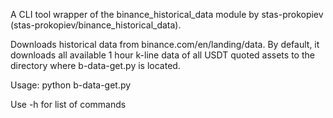 A CLI tool wrapper of the binance_historical_data module by stas-prokopiev (stas-prokopiev/binance_historical_data).

Downloads historical data from binance.com/en/landing/data.  By default, it downloads all available 1 hour k-line data of all USDT quoted assets to the directory where b-data-get.py is located.

Usage: python b-data-get.py 

Use -h for list of commands

